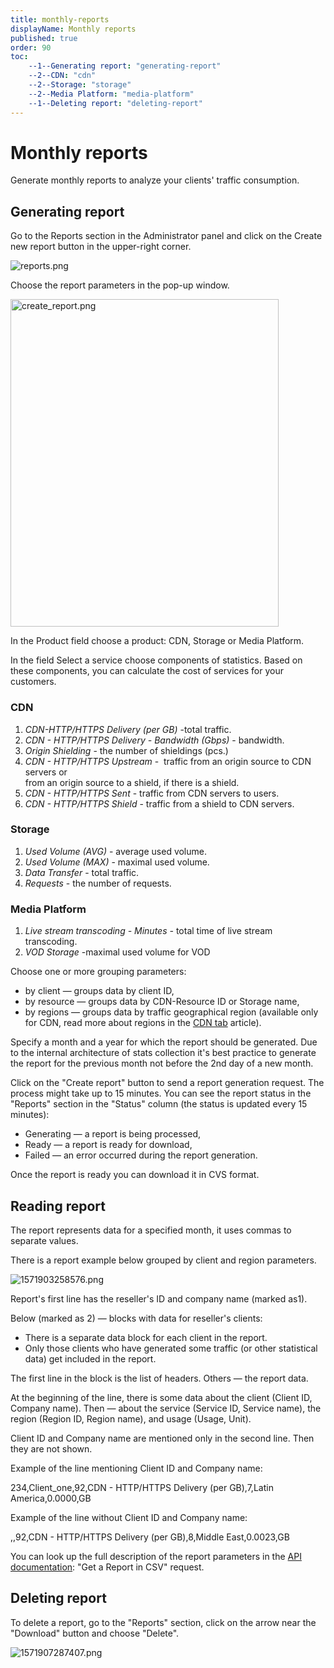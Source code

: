 ```yaml
---
title: monthly-reports
displayName: Monthly reports
published: true
order: 90
toc:
    --1--Generating report: "generating-report"
    --2--CDN: "cdn"
    --2--Storage: "storage"
    --2--Media Platform: "media-platform"
    --1--Deleting report: "deleting-report"
---
```


# Monthly reports

Generate monthly reports to analyze your clients' traffic consumption.

Generating report
-----------------

Go to the Reports section in the Administrator panel and click on the Create new report button in the upper-right corner.

<img src="https://assets.gcore.pro/docs/reseller-support/old-admin-panel/manuals/monthly-reports/reports.png" alt="reports.png">

Choose the report parameters in the pop-up window.

<img src="https://assets.gcore.pro/docs/reseller-support/old-admin-panel/manuals/monthly-reports/create_report.png" alt="create_report.png" width="429" height="524">

In the Product field choose a product: CDN, Storage or Media Platform.

In the field Select a service choose components of statistics. Based on these components, you can calculate the cost of services for your customers.

### CDN

1.  _CDN-HTTP/HTTPS Delivery (per GB)_ -total traffic.
2.  _CDN - HTTP/HTTPS Delivery - Bandwidth (Gbps)_ - bandwidth.
3.  _Origin Shielding_ - the number of shieldings (pcs.)
4.  _CDN - HTTP/HTTPS Upstream_ -  traffic from an origin source to CDN servers or  
    from an origin source to a shield, if there is a shield. 
5.  _CDN - HTTP/HTTPS Sent_ - traffic from CDN servers to users.
6.  _CDN - HTTP/HTTPS Shield_ - traffic from a shield to CDN servers.

### Storage

1.  _Used Volume (AVG)_ - average used volume.
2.  _Used Volume (MAX)_ - maximal used volume.
3.  _Data Transfer_ - total traffic.
4.  _Requests_ - the number of requests.

### Media Platform

1.  _Live stream transcoding - Minutes -_ total time of live stream transcoding.
2.  _VOD Storage_ -maximal used volume for VOD

Choose one or more grouping parameters:

*   by client — groups data by client ID,
*   by resource — groups data by CDN-Resource ID or Storage name,
*   by regions — groups data by traffic geographical region (available only for CDN, read more about regions in the [CDN tab](https://reseller.gcorelabs.com/hc/en-us/articles/115005740089-CDN-Tab) article).

Specify a month and a year for which the report should be generated. Due to the internal architecture of stats collection it's best practice to generate the report for the previous month not before the 2nd day of a new month.

Click on the "Create report" button to send a report generation request. The process might take up to 15 minutes. You can see the report status in the "Reports" section in the "Status" column (the status is updated every 15 minutes):

*   Generating — a report is being processed,
*   Ready — a report is ready for download,
*   Failed — an error occurred during the report generation.

Once the report is ready you can download it in CVS format.

Reading report
--------------

The report represents data for a specified month, it uses commas to separate values.

There is a report example below grouped by client and region parameters.

<img src="https://assets.gcore.pro/docs/reseller-support/old-admin-panel/manuals/monthly-reports/1571903258576.png" alt="1571903258576.png">

Report's first line has the reseller's ID and company name (marked as1).

Below (marked as 2) — blocks with data for reseller's clients:

*   There is a separate data block for each client in the report.
*   Only those clients who have generated some traffic (or other statistical data) get included in the report.

The first line in the block is the list of headers. Others — the report data.

At the beginning of the line, there is some data about the client (Client ID, Company name). Then — about the service (Service ID, Service name), the region (Region ID, Region name), and usage (Usage, Unit).

Client ID and Company name are mentioned only in the second line. Then they are not shown.

Example of the line mentioning Client ID and Company name:

234,Client\_one,92,CDN - HTTP/HTTPS Delivery (per GB),7,Latin America,0.0000,GB

Example of the line without Client ID and Company name:

,,92,CDN - HTTP/HTTPS Delivery (per GB),8,Middle East,0.0023,GB

You can look up the full description of the report parameters in the [API documentation](https://reseller.gcorelabs.com/hc/ru/articles/115005838145): "Get a Report in CSV" request.

Deleting report
---------------

To delete a report, go to the "Reports" section, click on the arrow near the "Download" button and choose "Delete".

<img src="https://assets.gcore.pro/docs/reseller-support/old-admin-panel/manuals/monthly-reports/1571907287407.png" alt="1571907287407.png">